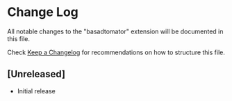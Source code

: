 # Change Log

All notable changes to the "basadtomator" extension will be documented in this file.

Check [Keep a Changelog](http://keepachangelog.com/) for recommendations on how to structure this file.

## [Unreleased]

- Initial release